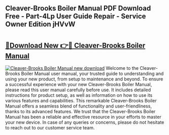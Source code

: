 ## Cleaver-Brooks Boiler Manual PDF Download Free - Part-4Lp User Guide Repair - Service Owner Edition jHVvW

# <h2><a href="http://bc21229.oget.top/?id=Cleaver-Brooks+Boiler+Manual">🔗Download New 👉🔴 Cleaver-Brooks Boiler Manual</a></h2>

[![Cleaver-Brooks Boiler Manual new download](https://i.imgur.com/5g1atiW.png)](http://bc21229.oget.top/?id=Cleaver-Brooks+Boiler+Manual)
Welcome to the Cleaver-Brooks Boiler Manual user manual, your trusted guide to understanding and using your new product, from setup to maintenance and beyond. To ensure a successful experience with your new Cleaver-Brooks Boiler Manual, please read this user manual carefully before use. It includes detailed instructions for product setup, as well as information on how to use its various features and capabilities. This remarkable Cleaver-Brooks Boiler Manual offers a seamless blend of functionality and user-friendliness, thanks to its advanced features. We trust that the Cleaver-Brooks Boiler Manual has been a reliable and effective resource in your efforts to master your new device. In case of any queries or concerns, please do not hesitate to reach out to our customer service team.
